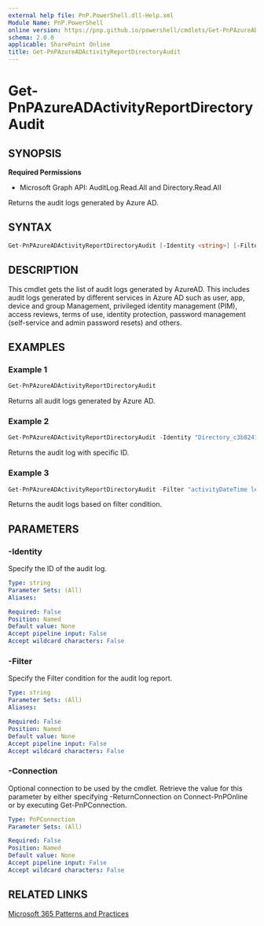 ```yaml
---
external help file: PnP.PowerShell.dll-Help.xml
Module Name: PnP.PowerShell
online version: https://pnp.github.io/powershell/cmdlets/Get-PnPAzureADActivityReportDirectoryAudit.html
schema: 2.0.0
applicable: SharePoint Online
title: Get-PnPAzureADActivityReportDirectoryAudit
---
```


# Get-PnPAzureADActivityReportDirectoryAudit

## SYNOPSIS

**Required Permissions**

* Microsoft Graph API: AuditLog.Read.All and Directory.Read.All

Returns the audit logs generated by Azure AD.

## SYNTAX

```powershell
Get-PnPAzureADActivityReportDirectoryAudit [-Identity <string>] [-Filter <string>] [-Connection <PnPConnection>]
```

## DESCRIPTION

This cmdlet gets the list of audit logs generated by AzureAD. This includes audit logs generated by different services in Azure AD such as user, app, device and group Management, privileged identity management (PIM), access reviews, terms of use, identity protection, password management (self-service and admin password resets) and others.

## EXAMPLES

### Example 1

```powershell
Get-PnPAzureADActivityReportDirectoryAudit
```

Returns all audit logs generated by Azure AD.

### Example 2

```powershell
Get-PnPAzureADActivityReportDirectoryAudit -Identity "Directory_c3b82411-5445-4620-aace-6a684a252673_02R72_362975819"
```

Returns the audit log with specific ID.

### Example 3

```powershell
Get-PnPAzureADActivityReportDirectoryAudit -Filter "activityDateTime le 2018-01-24"
```

Returns the audit logs based on filter condition.

## PARAMETERS

### -Identity

Specify the ID of the audit log.

```yaml
Type: string
Parameter Sets: (All)
Aliases:

Required: False
Position: Named
Default value: None
Accept pipeline input: False
Accept wildcard characters: False
```

### -Filter

Specify the Filter condition for the audit log report.

```yaml
Type: string
Parameter Sets: (All)
Aliases:

Required: False
Position: Named
Default value: None
Accept pipeline input: False
Accept wildcard characters: False
```

### -Connection

Optional connection to be used by the cmdlet. Retrieve the value for this parameter by either specifying -ReturnConnection on Connect-PnPOnline or by executing Get-PnPConnection.

```yaml
Type: PnPConnection
Parameter Sets: (All)

Required: False
Position: Named
Default value: None
Accept pipeline input: False
Accept wildcard characters: False
```

## RELATED LINKS

[Microsoft 365 Patterns and Practices](https://aka.ms/m365pnp)
